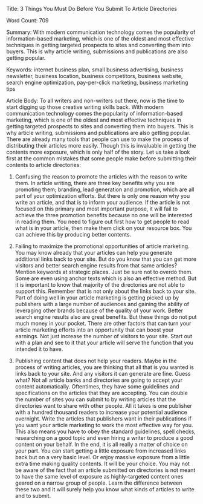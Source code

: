 Title: 
3 Things You Must Do Before You Submit To Article Directories

Word Count:
709

Summary:
With modern communication technology comes the popularity of information-based marketing, which is one of the oldest and most effective techniques in getting targeted prospects to sites and converting them into buyers. This is why article writing, submissions and publications are also getting popular.


Keywords:
internet business plan, small business advertising, business newsletter, business location, business competitors, business website, search engine optimization, pay-per-click marketing, business marketing tips


Article Body:
To all writers and non-writers out there, now is the time to start digging up those creative writing skills back.
With modern communication technology comes the popularity of information-based marketing, which is one of the oldest and most effective techniques in getting targeted prospects to sites and converting them into buyers. This is why article writing, submissions and publications are also getting popular. 
There are already many tools that people can use to make the process of distributing their articles more easily. Though this is invaluable in getting the contents more exposure, which is only half of the story.
Let us take a look first at the common mistakes that some people make before submitting their contents to article directories:

1. Confusing the reason to promote the articles with the reason to write them.
In article writing, there are three key benefits why you are promoting them; branding, lead generation and promotion, which are all part of your optimization efforts.
But there is only one reason why you write an article, and that is to inform your audience. If the article is not focused on this primary and most important purpose, it will fail to achieve the three promotion benefits because no one will be interested in reading them.
You need to figure out first how to get people to read what is in your article, then make them click on your resource box. You can achieve this by producing better contents. 

2. Failing to maximize the promotional opportunities of article marketing. 
You may know already that your articles can help you generate additional links back to your site. But do you know that you can get more visitors and better search engine results from that same articles?
Mention keywords at strategic places. Just be sure not to overdo them. Some are even using anchor texts which is also an effective method. But it is important to know that majority of the directories are not able to support this. 
Remember that is not only about the links back to your site. Part of doing well in your article marketing is getting picked up by publishers with a large number of audiences and gaining the ability of leveraging other brands because of the quality of your work. Better search engine results also are great benefits. 
But these things do not put much money in your pocket. There are other factors that can turn your article marketing efforts into an opportunity that can boost your earnings. Not just increase the number of visitors to your site. 
Start out with a plan and see to it that your article will serve the function that you intended it to have. 

3. Publishing content that does not help your readers.
Maybe in the process of writing articles, you are thinking that all that is you wanted is links back to your site. And any visitors it can generate are fine.
Guess what? Not all article banks and directories are going to accept your content automatically. Oftentimes, they have some guidelines and specifications on the articles that they are accepting. 
You can double the number of sites you can submit to by writing articles that the directories want to share with other people. All it takes is one publisher with a hundred thousand readers to increase your potential audience overnight. 
Write the articles that publishers want in their publications if you want your article marketing to work the most effective way for you. This also means you have to obey the standard guidelines, spell checks, researching on a good topic and even hiring a writer to produce a good content on your behalf.
In the end, it is all really a matter of choice on your part. You can start getting a little exposure from increased links back but on a very basic level. Or enjoy massive exposure from a little extra time making quality contents. 
It will be your choice. You may not be aware of the fact that an article submitted on directories is not meant to have the same level of exposure as highly-targeted content ones geared on a narrow group of people. 
Learn the difference between these two and it will surely help you know what kinds of articles to write and to submit.


